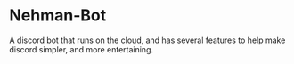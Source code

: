 # Nehman-Bot
A discord bot that runs on the cloud, and has several features to help make discord simpler, and more entertaining.
